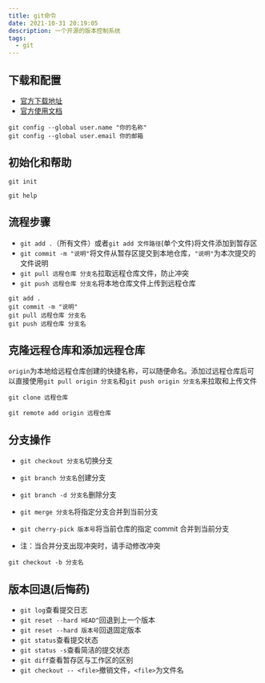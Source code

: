 ```yaml
---
title: git命令
date: 2021-10-31 20:19:05
description: 一个开源的版本控制系统
tags:
  - git
---
```


## 下载和配置

- [官方下载地址](https://git-scm.com/downloads)
- [官方使用文档](https://git-scm.com/book/zh/v2)

```配置名称、邮箱
git config --global user.name "你的名称"
git config --global user.email 你的邮箱
```

## 初始化和帮助

```初始化
git init
```

```帮助
git help
```

## 流程步骤

- `git add .`（所有文件）或者`git add 文件路径`(单个文件)将文件添加到暂存区
- `git commit -m "说明"`将文件从暂存区提交到本地仓库，`"说明"`为本次提交的文件说明
- `git pull 远程仓库 分支名`拉取远程仓库文件，防止冲突
- `git push 远程仓库 分支名`将本地仓库文件上传到远程仓库

```流程
git add .
git commit -m "说明"
git pull 远程仓库 分支名
git push 远程仓库 分支名
```

## 克隆远程仓库和添加远程仓库

`origin`为本地给远程仓库创建的快捷名称，可以随便命名。添加过远程仓库后可以直接使用`git pull origin 分支名`和`git push origin 分支名`来拉取和上传文件

```克隆远程仓库
git clone 远程仓库
```

```添加远程仓库
git remote add origin 远程仓库
```

## 分支操作

- `git checkout 分支名`切换分支
- `git branch 分支名`创建分支
- `git branch -d 分支名`删除分支
- `git merge 分支名`将指定分支合并到当前分支
- `git cherry-pick 版本号`将当前仓库的指定 commit 合并到当前分支

- 注：当合并分支出现冲突时，请手动修改冲突

```（简写）创建并切换分支
git checkout -b 分支名
```

## 版本回退(后悔药)

- `git log`查看提交日志
- `git reset --hard HEAD^`回退到上一个版本
- `git reset --hard 版本号`回退固定版本
- `git status`查看提交状态
- `git status -s`查看简洁的提交状态
- `git diff`查看暂存区与工作区的区别
- `git checkout -- <file>`撤销文件，`<file>`为文件名
